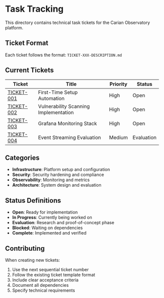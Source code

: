 # Task Tracking

This directory contains technical task tickets for the Carian Observatory platform.

## Ticket Format

Each ticket follows the format: `TICKET-XXX-DESCRIPTION.md`

## Current Tickets

| Ticket | Title | Priority | Status |
|--------|-------|----------|--------|
| [TICKET-001](./TICKET-001-FIRST_TIME_SETUP.md) | First-Time Setup Automation | High | Open |
| [TICKET-002](./TICKET-002-VULNERABILITY_SCANNING.md) | Vulnerability Scanning Implementation | High | Open |
| [TICKET-003](./TICKET-003-GRAFANA_MONITORING.md) | Grafana Monitoring Stack | High | Open |
| [TICKET-004](./TICKET-004-EVENT_STREAMING.md) | Event Streaming Evaluation | Medium | Evaluation |

## Categories

- **Infrastructure**: Platform setup and configuration
- **Security**: Security hardening and compliance
- **Observability**: Monitoring and metrics
- **Architecture**: System design and evaluation

## Status Definitions

- **Open**: Ready for implementation
- **In Progress**: Currently being worked on
- **Evaluation**: Research and proof-of-concept phase
- **Blocked**: Waiting on dependencies
- **Complete**: Implemented and verified

## Contributing

When creating new tickets:
1. Use the next sequential ticket number
2. Follow the existing ticket template format
3. Include clear acceptance criteria
4. Document all dependencies
5. Specify technical requirements